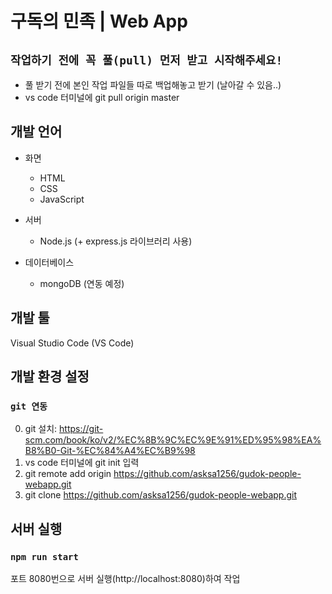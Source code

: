 # 구독의 민족 | Web App 

## `작업하기 전에 꼭 풀(pull) 먼저 받고 시작해주세요!`

+ 풀 받기 전에 본인 작업 파일들 따로 백업해놓고 받기 (날아갈 수 있음..)
+ vs code 터미널에 git pull origin master

## 개발 언어

+ 화면
  - HTML
  - CSS
  - JavaScript
+ 서버
  - Node.js (+ express.js 라이브러리 사용)

+ 데이터베이스
  - mongoDB (연동 예정)

## 개발 툴

Visual Studio Code (VS Code)

## 개발 환경 설정

### `git 연동`

0. git 설치: https://git-scm.com/book/ko/v2/%EC%8B%9C%EC%9E%91%ED%95%98%EA%B8%B0-Git-%EC%84%A4%EC%B9%98
1. vs code 터미널에 git init 입력
2. git remote add origin https://github.com/asksa1256/gudok-people-webapp.git 
3. git clone https://github.com/asksa1256/gudok-people-webapp.git 

## 서버 실행

### `npm run start`

포트 8080번으로 서버 실행(http://localhost:8080)하여 작업





